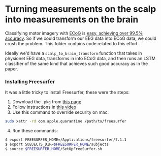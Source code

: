 # Turning measurements on the scalp into measurements on the brain

Classifying motor imagery with [ECoG](https://en.wikipedia.org/wiki/Electrocorticography) is [easy, achieving over 99.5% accuracy](https://sci-hub.se/10.1007/s42452-020-2023-x). So if we could transform our EEG data into ECoG data, we could crush the problem. This folder contains code related to this effort.

Ideally we'd have a `scalp_to_brain_transform` function that takes in physionet EEG data, transforms in into ECoG data, and then runs an LSTM classifier of the same kind that achieves such good accuracy as in the paper.

### Installing Freesurfer

It was a little tricky to install Freesurfer, these were the steps:

1. Download the `.pkg` from [this page]()
2. Follow instructions in [this video]()
3. Use this command to override security on mac:
```bash
sudo xattr -rd com.apple.quarantine /path/to/freesurfer
```
4. Run these commands:

```bash
$ export FREESURFER_HOME=/Applications/freesurfer/7.1.1
$ export SUBJECTS_DIR=$FREESURFER_HOME/subjects
$ source $FREESURFER_HOME/SetUpFreeSurfer.sh
```

